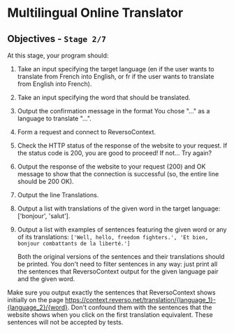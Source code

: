 # Multilingual Online Translator

## Objectives - `Stage 2/7`

At this stage, your program should:

1. Take an input specifying the target language (en if the user wants to
   translate from French into English, or fr if the user wants to translate
   from English into French).
2. Take an input specifying the word that should be translated.
3. Output the confirmation message in the format You chose "..." as a language
   to translate "...".
4. Form a request and connect to ReversoContext.
5. Check the HTTP status of the response of the website to your request. If the
   status code is 200, you are good to proceed! If not... Try again?
6. Output the response of the website to your request (200) and OK message to
   show that the connection is successful (so, the entire line should be 200
   OK).
7. Output the line Translations.
8. Output a list with translations of the given word in the target
   language: ['bonjour', 'salut'].
9. Output a list with examples of sentences featuring the given word or any of
   its translations:
   `['Well, hello, freedom fighters.', 'Et bien, bonjour combattants de la liberté.']`

   Both the original versions of the sentences and their translations should
   be printed. You don't need to filter sentences in any way: just print all
   the sentences that ReversoContext output for the given language pair and the
   given word.

Make sure you output exactly the sentences that ReversoContext shows initially
on the
page https://context.reverso.net/translation/{language_1}-{language_2}/{word}.
Don't confound them with the sentences that the website shows when you click on
the first translation equivalent. These sentences will not be accepted by
tests.
